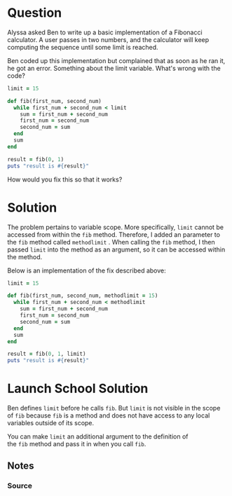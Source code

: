 # Question
Alyssa asked Ben to write up a basic implementation of a Fibonacci calculator. A user passes in two numbers, and the calculator will keep computing the sequence until some limit is reached.

Ben coded up this implementation but complained that as soon as he ran it, he got an error. Something about the limit variable. What's wrong with the code?

```ruby
limit = 15

def fib(first_num, second_num)
  while first_num + second_num < limit
    sum = first_num + second_num
    first_num = second_num
    second_num = sum
  end
  sum
end

result = fib(0, 1)
puts "result is #{result}"
```

How would you fix this so that it works?

# Solution

The problem pertains to variable scope. More specifically, `limit` cannot be accessed from within the `fib` method. Therefore, I added an parameter to the `fib` method called `methodlimit` . When calling the `fib` method, I then passed `limit` into the method as an argument, so it can be accessed within the method. 

Below is an implementation of the fix described above:

```rb
limit = 15

def fib(first_num, second_num, methodlimit = 15)
  while first_num + second_num < methodlimit
    sum = first_num + second_num
    first_num = second_num
    second_num = sum
  end
  sum
end

result = fib(0, 1, limit)
puts "result is #{result}"
```

# Launch School Solution

Ben defines `limit` before he calls `fib`. But `limit` is not visible in the scope of `fib` because `fib` is a method and does not have access to any local variables outside of its scope.

You can make `limit` an additional argument to the definition of the `fib` method and pass it in when you call `fib`.





## Notes


### Source